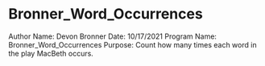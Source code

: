 # Bronner_Word_Occurrences
Author Name: Devon Bronner
Date: 10/17/2021
Program Name: Bronner_Word_Occurrences
Purpose: Count how many times each word in the play MacBeth occurs.
